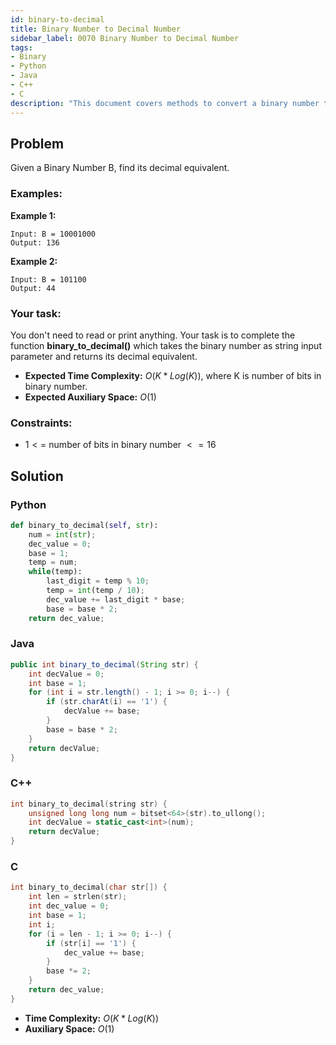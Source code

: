 ```yaml
---
id: binary-to-decimal
title: Binary Number to Decimal Number
sidebar_label: 0070 Binary Number to Decimal Number
tags:
- Binary
- Python
- Java
- C++
- C
description: "This document covers methods to convert a binary number to a decimal number in various programming languages."
---
```


## Problem

Given a Binary Number B, find its decimal equivalent.

### Examples:
**Example 1:**
```
Input: B = 10001000
Output: 136
```

**Example 2:**
```
Input: B = 101100
Output: 44
```

### Your task:

You don't need to read or print anything. Your task is to complete the function **binary_to_decimal()** which takes the binary number as string input parameter and returns its decimal equivalent.

- **Expected Time Complexity:** $O(K * Log(K))$, where K is number of bits in binary number.
- **Expected Auxiliary Space:** $O(1)$

### Constraints:

- $1 <=$ number of bits in binary number  $<= 16$

## Solution
### Python
```python
def binary_to_decimal(self, str):
	num = int(str);
    dec_value = 0;
    base = 1;
    temp = num;
    while(temp):
        last_digit = temp % 10;
        temp = int(temp / 10);
        dec_value += last_digit * base;
        base = base * 2;
    return dec_value;
```

### Java
```java
public int binary_to_decimal(String str) {
    int decValue = 0;
    int base = 1;  
    for (int i = str.length() - 1; i >= 0; i--) {
        if (str.charAt(i) == '1') {
            decValue += base;
        }
        base = base * 2;  
    }
    return decValue;
}
```

### C++
```cpp
int binary_to_decimal(string str) {
    unsigned long long num = bitset<64>(str).to_ullong();
    int decValue = static_cast<int>(num);
    return decValue;
}
```

### C
```c
int binary_to_decimal(char str[]) {
    int len = strlen(str);
    int dec_value = 0;
    int base = 1; 
    int i;
    for (i = len - 1; i >= 0; i--) {
        if (str[i] == '1') {
            dec_value += base;
        }
        base *= 2;
    }
    return dec_value;
}
```

- **Time Complexity:** $O(K * Log(K))$
- **Auxiliary Space:** $O(1)$